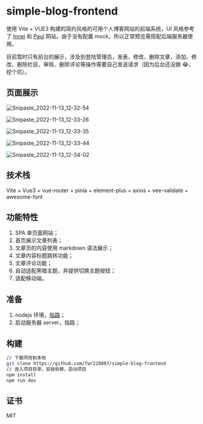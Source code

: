 # simple-blog-frontend

使用 Vite + VUE3 构建的简约风格的可用个人博客网站的前端系统，UI 风格参考了 [Innei](https://innei.ren/) 和 [Paul](https://paugram.com/) 网站。由于没有配置 mock，所以正常预览需搭配后端服务器使用。

目前暂时只有前台的展示，涉及到登陆管理员，发表、修改、删除文章，添加、修改、删除栏目，审核、删除评论等操作需要自己发送请求（因为后台还没做 😂，挖个坑）。

## 页面展示

![Snipaste_2022-11-13_12-32-54](https://typora-picgo-1312201263.cos.ap-guangzhou.myqcloud.com/img/202211131237053.jpg)

![Snipaste_2022-11-13_12-33-26](https://typora-picgo-1312201263.cos.ap-guangzhou.myqcloud.com/img/202211131237622.jpg)

![Snipaste_2022-11-13_12-33-35](https://typora-picgo-1312201263.cos.ap-guangzhou.myqcloud.com/img/202211131237896.jpg)

![Snipaste_2022-11-13_12-33-44](https://typora-picgo-1312201263.cos.ap-guangzhou.myqcloud.com/img/202211131237524.jpg)

![Snipaste_2022-11-13_12-34-02](https://typora-picgo-1312201263.cos.ap-guangzhou.myqcloud.com/img/202211131237846.jpg)

## 技术栈

Vite + Vue3 + vue-router + pinia + element-plus + axios + vee-validate + awesome-font

## 功能特性

1. SPA 单页面网站；
2. 首页展示文章列表；
3. 文章页的内容使用 markdown 语法展示；
4. 文章内容标题跳转功能；
5. 文章评论功能；
6. 自动适配黑暗主题，并提供切换主题按钮；
7. 适配移动端。

## 准备

1. nodejs 环境，[指路](https://nodejs.org/en/)；
2. 启动服务器 server，指路；

## 构建

```bash
// 下载项目到本地
git clone https://github.com/fwr220807/simple-blog-frontend
// 进入项目目录，安装依赖，启动项目
npm install
npm run dev
```

## 证书

MIT
